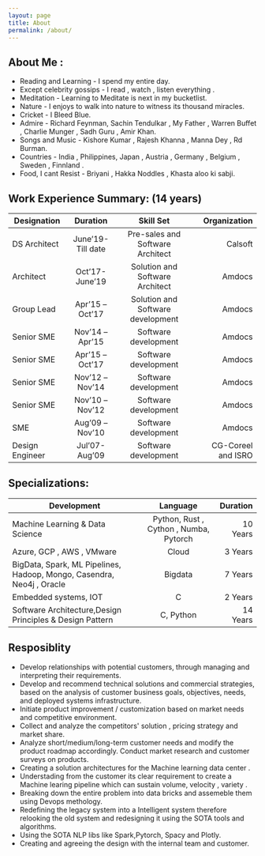 ```yaml
---
layout: page
title: About
permalink: /about/
---
```


## About Me :
- Reading and Learning -  I spend my entire day. 
- Except celebrity gossips -  I read , watch , listen everything .
- Meditation  - Learning to Meditate is next in my bucketlist. 
- Nature - I enjoys to walk into nature to witness its thousand miracles.
- Cricket - I Bleed Blue.
- Admire - Richard Feynman, Sachin Tendulkar , My Father , Warren Buffet , Charlie Munger , Sadh Guru , Amir Khan.
- Songs and Music - Kishore Kumar , Rajesh Khanna , Manna Dey , Rd Burman.
- Countries - India , Philippines, Japan , Austria , Germany , Belgium , Sweden , Finnland .
- Food, I cant Resist - Briyani , Hakka Noddles , Khasta aloo ki sabji.


## Work Experience Summary: (14 years)

| Designation   |      Duration       |  Skill Set |  Organization  |
|----------|:-------------:|:------:|------:|
| DS Architect  |  June’19-Till date | Pre-sales and Software Architect | Calsoft |
| Architect  |    Oct’17- June’19   |   Solution and Software Architect | Amdocs  |
| Group Lead  | Apr’15 – Oct’17 |  Solution and Software development | Amdocs |
| Senior SME  | Nov’14 – Apr’15 |   Software development | Amdocs |
| Senior SME  | Apr’15 – Oct’17 |   Software development | Amdocs  |
| Senior SME  | Nov’12 – Nov’14 |   Software development | Amdocs |
| Senior SME  | Nov’10 – Nov’12 |   Software development | Amdocs |
|  SME  | Aug’09 – Nov’10 |   Software development | Amdocs |
| Design Engineer|  Jul’07- Aug’09 |   Software development    | CG-Coreel and ISRO  |


## Specializations:

| Development   |      Language      |  Duration |
|----------|:-------------:|------:|
| Machine Learning & Data Science | Python, Rust , Cython , Numba, Pytorch | 10 Years |
| Azure, GCP , AWS , VMware |    Cloud   |   3 Years|
| BigData, Spark, ML Pipelines, Hadoop, Mongo, Casendra, Neo4j , Oracle |    Bigdata   |   7 Years|
| Embedded systems, IOT  | C  |    2 Years |
| Software Architecture,Design Principles &  Design Pattern  | C, Python  |    14 Years |



## Resposiblity

- Develop relationships with potential customers, through managing and interpreting their requirements.
-	Develop and recommend technical solutions and commercial strategies, based on the analysis of customer business goals, objectives, needs, and deployed systems infrastructure.
- Initiate product improvement / customization based on market needs and competitive environment.
- Collect and analyze the competitors' solution , pricing strategy and market share.
- Analyze short/medium/long-term customer needs and modify the product roadmap accordingly. Conduct market research and customer surveys on products.
- Creating a solution architectures for the Machine learning data center .
- Understading from the customer its clear requirement to create a Machine learing pipeline which can sustain volume, velocity , variety .
- Breaking down the entire problem into data bricks and assemeble them using Devops methology.
- Redefining the legacy system into a Intelligent system therefore relooking the old system and redesigning it using the SOTA tools and algorithms.
- Using the SOTA NLP libs like Spark,Pytorch, Spacy and Plotly.
- Creating and agreeing the design with the internal team and customer. 
